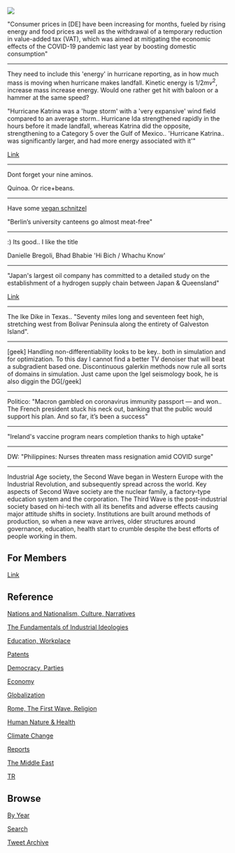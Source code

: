<img src="https://drive.google.com/uc?export=view&id=1B2wf9R7AMH1d7Vw6e2mucLbIQ5NSjir7"/>

"Consumer prices in [DE] have been increasing for months, fueled by
rising energy and food prices as well as the withdrawal of a temporary
reduction in value-added tax (VAT), which was aimed at mitigating the
economic effects of the COVID-19 pandemic last year by boosting
domestic consumption"

---

They need to include this 'energy' in hurricane reporting, as in how
much mass is moving when hurricane makes landfall. Kinetic energy is
$1/2 m v^2$, increase mass increase energy. Would one rather get hit
with baloon or a hammer at the same speed?

"Hurricane Katrina was a 'huge storm' with a 'very expansive' wind
field compared to an average storm.. Hurricane Ida strengthened
rapidly in the hours before it made landfall, whereas Katrina did the
opposite, strengthening to a Category 5 over the Gulf of
Mexico.. 'Hurricane Katrina.. was significantly larger, and had more
energy associated with it'"

[Link](https://news.yahoo.com/does-hurricane-ida-compare-hurricane-210255099.html)

---
Dont forget your nine aminos.

Quinoa. Or rice+beans.

---

Have some [vegan schnitzel](https://veggy.com.tr/en/products/vegan-schnitzel/)

"Berlin’s university canteens go almost meat-free"

---

:) Its good.. I like the title 

Danielle Bregoli, Bhad Bhabie 'Hi Bich / Whachu Know' 

---

"Japan's largest oil company has committed to a detailed study on the
establishment of a hydrogen supply chain between Japan &
Queensland"

[Link](https://bit.ly/2Ybf71q)

---

The Ike Dike in Texas.. "Seventy miles long and seventeen feet high,
stretching west from Bolivar Peninsula along the entirety of Galveston
Island".

---

[geek] Handling non-differentiability looks to be key.. both in
simulation and for optimization. To this day I cannot find a better TV
denoiser that will beat a subgradient based one. Discontinuous
galerkin methods now rule all sorts of domains in simulation. Just
came upon the Igel seismology book, he is also diggin the DG[/geek]

---

Politico: "Macron gambled on coronavirus immunity passport — and
won.. The French president stuck his neck out, banking that the public
would support his plan. And so far, it’s been a success"

---

"Ireland's vaccine program nears completion thanks to high uptake"

---

DW: "Philippines: Nurses threaten mass resignation amid COVID surge"

---

Industrial Age society, the Second Wave began in Western Europe with
the Industrial Revolution, and subsequently spread across the
world. Key aspects of Second Wave society are the nuclear family, a
factory-type education system and the corporation. The Third Wave is
the post-industrial society based on hi-tech with all its benefits and
adverse effects causing major attitude shifts in society. Institutions
are built around methods of production, so when a new wave arrives,
older structures around governance, education, health start to crumble
despite the best efforts of people working in them.

## For Members

[Link](https://thirdwave-members.herokuapp.com)

## Reference

[Nations and Nationalism, Culture, Narratives](/2013/02/nations-and-nationalism.md)

[The Fundamentals of Industrial Ideologies](/2011/04/fundamentals-of-industrial-ideologies.md)

[Education, Workplace](2017/09/education-workplace.md)

[Patents](/2018/09/patents.md)

[Democracy, Parties](/2016/11/democracy.md)

[Economy](/2018/05/economy.md)

[Globalization](/2018/09/globalization.md)

[Rome, The First Wave, Religion](/2017/12/rome.md)

[Human Nature & Health](/2020/07/human-nature.md)

[Climate Change](/2018/12/climate.md)

[Reports](/2019/05/reports.md)

[The Middle East](/2019/07/middleeast.md)

[TR](../tr)

## Browse

[By Year](years.md)

[Search](search.html)

[Tweet Archive](/tweets/README.md)


